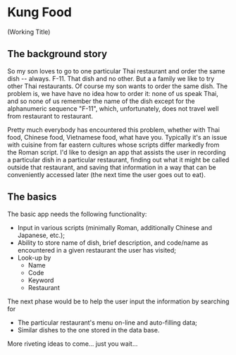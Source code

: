 Kung Food
=========
(Working Title)

The background story
--------------------

So my son loves to go to one particular Thai restaurant and order the same dish -- always.  F-11.  That dish and no other.  But a a family we like to try other Thai restaurants.  Of course my son wants to order the same dish.  The problem is, we have have no idea how to order it: none of us speak Thai, and so none of us remember the name of the dish except for the alphanumeric sequence "F-11", which, unfortunately, does not travel well from restaurant to restaurant.

Pretty much everybody has encountered this problem, whether with Thai food, Chinese food, Vietnamese food, what have you.  Typically it's an issue with cuisine from far eastern cultures whose scripts differ markedly from the Roman script.  I'd like to design an app that assists the user in recording a particular dish in a particular restaurant, finding out what it might be called outside that restaurant, and saving that information in a way that can be conveniently accessed later (the next time the user goes out to eat).

The basics
----------

The basic app needs the following functionality:

* Input in various scripts (minimally Roman, additionally Chinese and Japanese, etc.);
* Ability to store name of dish, brief description, and code/name as encountered in a given restaurant the user has visited;
* Look-up by
    * Name
    * Code
    * Keyword
    * Restaurant

The next phase would be to help the user input the information by searching for

* The particular restaurant's menu on-line and auto-filling data;
* Similar dishes to the one stored in the data base.

More riveting ideas to come... just you wait...
